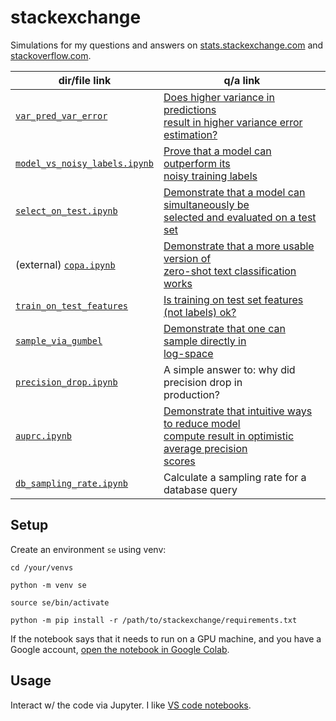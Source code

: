 # stackexchange

Simulations for my questions and answers on
[stats.stackexchange.com](https://stats.stackexchange.com/users/337906/) and
[stackoverflow.com](https://stackoverflow.com/users/18758987/).


| dir/file link                                                                                                         | q/a link                                                                                                                                                         |
|-----------------------------------------------------------------------------------------------------------------------|------------------------------------------------------------------------------------------------------------------------------------------------------------------|
| [`var_pred_var_error`](https://github.com/kddubey/stats-stackexchange/tree/main/var_pred_var_error)                   | [Does higher variance in predictions <br>result in higher variance error estimation?](https://stats.stackexchange.com/q/568492/337906)                           |
| [`model_vs_noisy_labels.ipynb`](https://github.com/kddubey/stats-stackexchange/blob/main/model_vs_noisy_labels.ipynb) | [Prove that a model can outperform its <br>noisy training labels](https://stats.stackexchange.com/a/580894/337906)                                               |
| [`select_on_test.ipynb`](https://github.com/kddubey/stats-stackexchange/blob/main/select_on_test.ipynb)               | [Demonstrate that a model can simultaneously be <br>selected and evaluated on a test set](https://stats.stackexchange.com/a/570680/337906)                       |
| (external) [`copa.ipynb`](https://github.com/kddubey/cappr/blob/main/demos/superglue/copa.ipynb)                      | [Demonstrate that a more usable version of <br>zero-shot text classification works](https://stats.stackexchange.com/q/601159/337906)                             |
| [`train_on_test_features`](https://github.com/kddubey/stats-stackexchange/tree/main/train_on_test_features)           | [Is training on test set features (not labels) ok?](https://stats.stackexchange.com/q/611877/337906)                                                             |
| [`sample_via_gumbel`](https://github.com/kddubey/stats-stackexchange/blob/main/sample_via_gumbel)                     | [Demonstrate that one can sample directly in <br>log-space](https://stackoverflow.com/a/76230531/18758987)                                                       |
| [`precision_drop.ipynb`](https://github.com/kddubey/stackexchange/blob/main/precision_drop.ipynb)                     | A simple answer to: why did precision drop in <br>production?                                                                                                    |
| [`auprc.ipynb`](https://github.com/kddubey/stackexchange/blob/main/auprc.ipynb)                                       | [Demonstrate that intuitive ways to reduce model <br>compute result in optimistic average precision <br>scores](https://stats.stackexchange.com/a/623015/337906) |
| [`db_sampling_rate.ipynb`](https://github.com/kddubey/stackexchange/blob/main/db_sampling_rate.ipynb)                 | Calculate a sampling rate for a database query                                                                                                                   |


## Setup

Create an environment `se` using venv:

```
cd /your/venvs

python -m venv se

source se/bin/activate

python -m pip install -r /path/to/stackexchange/requirements.txt
```

If the notebook says that it needs to run on a GPU machine, and you have a Google
account, [open the notebook in Google
Colab](https://stackoverflow.com/a/67344477/18758987).


## Usage

Interact w/ the code via Jupyter. I like [VS code notebooks](https://code.visualstudio.com/docs/datascience/jupyter-notebooks).
